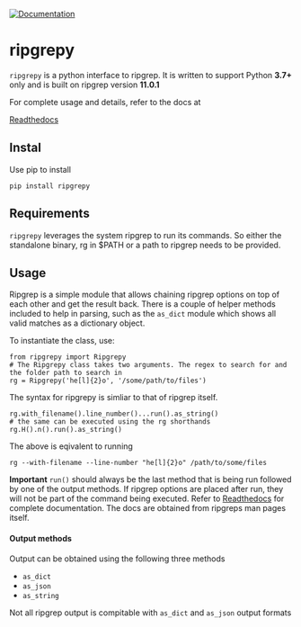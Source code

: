 [![Documentation](https://img.shields.io/badge/docs-latest-brightgreen.svg)](http://ripgrepy.readthedocs.io/en/latest/)

# ripgrepy

`ripgrepy` is a python interface to ripgrep. 
It is written to support Python **3.7+** only and is built on ripgrep version **11.0.1**

For complete usage and details, refer to the docs at 

[Readthedocs](http://ripgrepy.readthedocs.io/en/latest/)

## Instal
Use pip to install
```
pip install ripgrepy
```

## Requirements
`ripgrepy` leverages the system ripgrep to run its commands. So either the standalone binary, rg in $PATH or a path to ripgrep needs to be provided. 

## Usage
Ripgrep is a simple module that allows chaining ripgrep options on top of each other and get the result back. There is a couple of helper methods included to help in parsing, such as the `as_dict` module which shows all valid matches as a dictionary object.

To instantiate the class, use:
```
from ripgrepy import Ripgrepy
# The Ripgrepy class takes two arguments. The regex to search for and the folder path to search in
rg = Ripgrepy('he[l]{2}o', '/some/path/to/files')
```

The syntax for ripgrepy is simliar to that of ripgrep itself. 
```
rg.with_filename().line_number()...run().as_string()
# the same can be executed using the rg shorthands
rg.H().n().run().as_string()
```
The above is eqivalent to running 
```
rg --with-filename --line-number "he[l]{2}o" /path/to/some/files
```
**Important** `run()` should always be the last method that is being run followed by one of the output methods. If ripgrep options are placed after run, they will not be part of the command being executed. Refer to [Readthedocs](http://ripgrepy.readthedocs.io/en/latest/) for complete documentation. The docs are obtained from ripgreps man pages itself.

#### Output methods
Output can be obtained using the following three methods
- `as_dict`
- `as_json`
- `as_string`

Not all ripgrep output is compitable with `as_dict` and `as_json` output formats